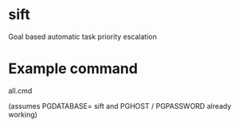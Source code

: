 # sift
Goal based automatic task priority escalation

# Example command
all.cmd

(assumes PGDATABASE= sift and PGHOST / PGPASSWORD already working)
